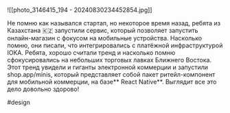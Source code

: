 
![[photo_3146415_194 - 20240830234452854.jpg]]

Не помню как назывался стартап, но некоторое время назад, ребята из Казахстана 🇰🇿 запустили сервис, который позволяет запустить онлайн-магазин с фокусом на мобильные устройства. Насколько помню, они писали, что интегрировались с платёжной инфраструктурой IOKA. Ребята, хорошо считали тренд и насколько помню сфокусировались на небольших торговых лавках Ближнего Востока. Этот тренд увидели и гиганты электронной коммерции и запустили shop.app/minis, который представляет собой пакет ритейл-компонент для мобильной коммерции, на базе** React Native**. Выглядит все это дело довольно здорово!

#design 